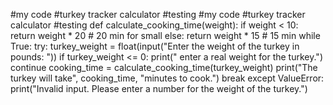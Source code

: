 #my code
#turkey tracker calculator
#testing
#my code
#turkey tracker calculator
#testing
def calculate_cooking_time(weight):
    if weight < 10:
        return weight * 20  # 20 min for small 
    else:
        return weight * 15  # 15 min
while True:
    try:
        turkey_weight = float(input("Enter the weight of the turkey in pounds: "))
        if turkey_weight <= 0:
            print(" enter a real weight for the turkey.")
            continue
        cooking_time = calculate_cooking_time(turkey_weight)
        print("The turkey will take", cooking_time, "minutes to cook.")
        break
    except ValueError:
        print("Invalid input. Please enter a number for the weight of the turkey.")
